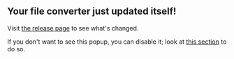 ## Your file converter just updated itself!
Visit [the release page](https://github.com/Lich-Corals/linux-file-converter-addon/releases) to see what's changed.

If you don't want to see this popup, you can disable it; look at [this section](https://github.com/Lich-Corals/linux-file-converter-addon/blob/main/markdown/configuration.md#31-automatic-updates) to do so.
